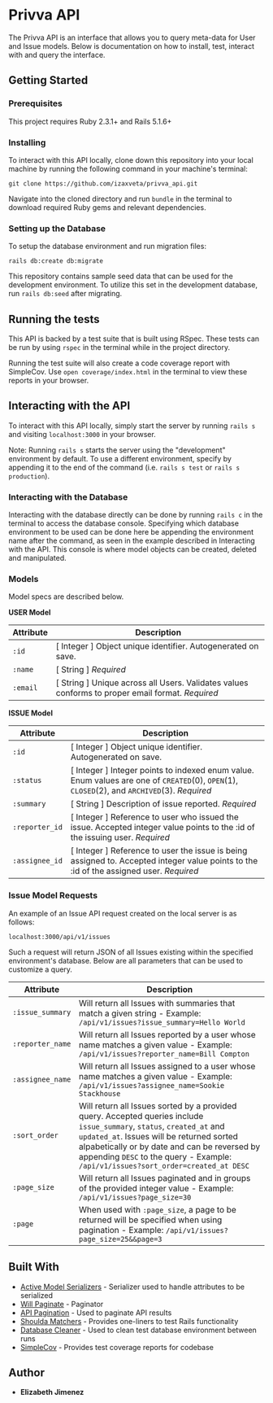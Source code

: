 # Privva API

The Privva API is an interface that allows you to query meta-data for User and Issue models. Below is documentation on how to install, test, interact with and query the interface.

## Getting Started

### Prerequisites

This project requires Ruby 2.3.1+ and Rails 5.1.6+

### Installing
To interact with this API locally, clone down this repository into your local machine by running the following command in your machine's terminal:
```
git clone https://github.com/izaxveta/privva_api.git
```

Navigate into the cloned directory and run `bundle` in the terminal to download required Ruby gems and relevant dependencies.

### Setting up the Database

To setup the database environment and run migration files:

```
rails db:create db:migrate
```

This repository contains sample seed data that can be used for the development environment. To utilize this set in the development database, run `rails db:seed` after migrating.

## Running the tests

This API is backed by a test suite that is built using RSpec. These tests can be run by using `rspec` in the terminal while in the project directory.

Running the test suite will also create a code coverage report with SimpleCov. Use `open coverage/index.html` in the terminal to view these reports in your browser.

## Interacting with the API

To interact with this API locally, simply start the server by running `rails s` and visiting `localhost:3000` in your browser.

Note: Running `rails s` starts the server using the "development" environment by default. To use a different environment, specify by appending it to the end of the command (i.e. `rails s test` or `rails s production`).

### Interacting with the Database

Interacting with the database directly can be done by running `rails c` in the terminal to access the database console. Specifying which database environment to be used can be done here be appending the environment name after the command, as seen in the example described in Interacting with the API. This console is where model objects can be created, deleted and manipulated.

### Models

Model specs are described below.

**USER Model**

| Attribute | Description |
| --- | --- |
| `:id` | [ Integer ] Object unique identifier. Autogenerated on save. |
| `:name` | [ String ] *Required* |
| `:email` | [ String ] Unique across all Users. Validates values conforms to proper email format. *Required*  |

**ISSUE Model**

| Attribute | Description |
| --- | --- |
| `:id` | [ Integer ] Object unique identifier. Autogenerated on save. |
| `:status` | [ Integer ] Integer points to indexed enum value. Enum values are one of `CREATED`(0), `OPEN`(1), `CLOSED`(2), and `ARCHIVED`(3). *Required*  |
| `:summary` | [ String ] Description of issue reported. *Required* |
| `:reporter_id` | [ Integer ] Reference to user who issued the issue. Accepted integer value points to the :id of the issuing user. *Required* |
| `:assignee_id` | [ Integer ] Reference to user the issue is being assigned to. Accepted integer value points to the :id of the assigned user. *Required* |

### Issue Model Requests

An example of an Issue API request created on the local server is as follows:

```
localhost:3000/api/v1/issues
```

Such a request will return JSON of all Issues existing within the specified environment's database. Below are all parameters that can be used to customize a query.

| Attribute | Description |
| --- | --- |
| `:issue_summary` | Will return all Issues with summaries that match a given string - Example: `/api/v1/issues?issue_summary=Hello World` |
| `:reporter_name` | Will return all Issues reported by a user whose name matches a given value - Example: `/api/v1/issues?reporter_name=Bill Compton` |
| `:assignee_name` | Will return all Issues assigned to a user whose name matches a given value - Example: `/api/v1/issues?assignee_name=Sookie Stackhouse` |
| `:sort_order` | Will return all Issues sorted by a provided query. Accepted queries include `issue_summary`, `status`,  `created_at` and `updated_at`. Issues will be returned sorted alpabetically or by date and can be reversed by appending `DESC` to the query - Example: `/api/v1/issues?sort_order=created_at DESC` |
| `:page_size` | Will return all Issues paginated and in groups of the provided integer value - Example: `/api/v1/issues?page_size=30` |
| `:page` | When used with `:page_size`, a page to be returned will be specified when using pagination - Example: `/api/v1/issues?page_size=25&&page=3`|


## Built With

* [Active Model Serializers](https://github.com/rails-api/active_model_serializers) - Serializer used to handle attributes to be serialized
* [Will Paginate](https://github.com/mislav/will_paginate) - Paginator
* [API Pagination](https://github.com/davidcelis/api-pagination) - Used to paginate API results
* [Shoulda Matchers](https://github.com/thoughtbot/shoulda-matchers) - Provides one-liners to test Rails functionality
* [Database Cleaner](https://github.com/DatabaseCleaner/database_cleaner) - Used to clean test database environment between runs
* [SimpleCov](https://github.com/colszowka/simplecov) - Provides test coverage reports for codebase

## Author

* **Elizabeth Jimenez**